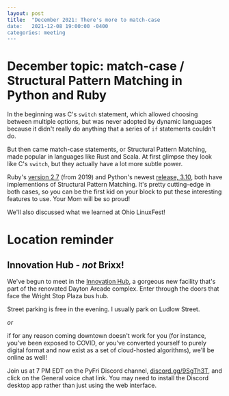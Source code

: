 ```yaml
---
layout: post
title:  "December 2021: There's more to match-case
date:   2021-12-08 19:00:00 -0400
categories: meeting
---
```


# December topic: match-case / Structural Pattern Matching in Python and Ruby

In the beginning was C's `switch` statement, which allowed 
choosing between multiple options, but was never adopted by 
dynamic languages because it didn't really do anything that 
a series of `if` statements couldn't do.

But then came match-case statements, or Structural Pattern Matching,
made popular in languages like Rust and Scala.  At first glimpse 
they look like C's `switch`, but they actually have a lot more 
subtle power.  

Ruby's 
[version 2.7](https://rubyreferences.github.io/rubychanges/2.7.html#pattern-matching) (from 2019) and Python's newest 
[release, 3.10](https://realpython.com/python310-new-features/), both 
have implementions of Structural Pattern Matching.  It's pretty cutting-edge 
in both cases, so you can be the first kid on your block to put these 
interesting features to use.  Your Mom will be so proud!

We'll also discussed what we learned at Ohio LinuxFest!

# Location reminder 

## Innovation Hub - *not* Brixx!

We've begun to meet in the [Innovation Hub](https://www.thehubdayton.com/), a gorgeous new 
facility that's part of the renovated Dayton Arcade complex.  Enter through 
the doors that face the Wright Stop Plaza bus hub.

Street parking is free in the evening.  I usually park on Ludlow Street.

*or* 

if for any reason coming downtown doesn't work for you (for instance, 
you've been exposed to COVID, or you've converted yourself to purely 
digital format and now exist as 
a set of cloud-hosted algorithms), we'll be online as well!  

Join us at 7 PM EDT on the PyFri Discord channel, [discord.gg/9SgTh3T](https://discord.gg/9SgTh3T), and click on the 
General voice chat link.  You may need to install the Discord desktop app rather than just using 
the web interface.


